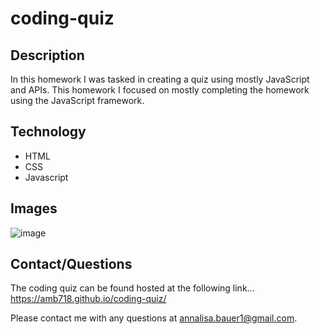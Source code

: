 # coding-quiz

## Description

In this homework I was tasked in creating a quiz using mostly JavaScript and APIs. This homework I focused on mostly completing the homework using the JavaScript framework. 

## Technology

- HTML
- CSS
- Javascript

## Images

![image](https://user-images.githubusercontent.com/87721575/131609378-13c4fb99-853c-4eb0-b2ad-845dd9f2ae16.png)


## Contact/Questions

The coding quiz can be found hosted at the following link... https://amb718.github.io/coding-quiz/ 

Please contact me with any questions at annalisa.bauer1@gmail.com.
